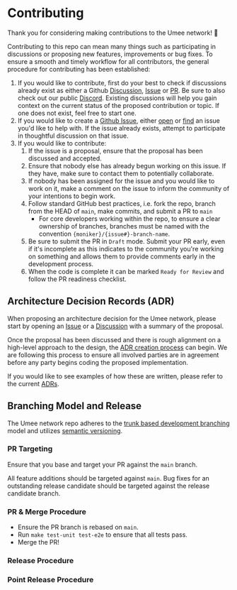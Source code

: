 # Contributing

Thank you for considering making contributions to the Umee network! 🌟

Contributing to this repo can mean many things such as participating in
discussions or proposing new features, improvements or bug fixes. To ensure a
smooth and timely workflow for all contributors, the general procedure for
contributing has been established:

1. If you would like to contribute, first do your best to check if discussions
   already exist as either a Github [Discussion](https://github.com/umee-network/umee/discussions),
   [Issue](https://github.com/umee-network/umee/issues) or
   [PR](https://github.com/umee-network/umee/pulls). Be sure to also check out
   our public [Discord](https://discord.gg/dN76DEBCd9). Existing discussions will help you
   gain context on the current status of the proposed contribution or topic. If
   one does not exist, feel free to start one.
2. If you would like to create a [Github Issue](https://github.com/umee-network/umee/issues),
   either [open](https://github.com/umee-network/umee/issues/new/choose) or
   [find](https://github.com/umee-network/umee/issues) an issue you'd like to
   help with. If the issue already exists, attempt to participate in thoughtful
   discussion on that issue.
3. If you would like to contribute:
   1. If the issue is a proposal, ensure that the proposal has been discussed
   and accepted.
   2. Ensure that nobody else has already begun working on this issue. If they
   have, make sure to contact them to potentially collaborate.
   3. If nobody has been assigned for the issue and you would like to work on it,
   make a comment on the issue to inform the community of your intentions to
   begin work.
   4. Follow standard GitHub best practices, i.e. fork the repo, branch from the
   HEAD of `main`, make commits, and submit a PR to `main`
      - For core developers working within the repo, to ensure a clear ownership
      of branches, branches must be named with the convention `{moniker}/{issue#}-branch-name`.
   5. Be sure to submit the PR in `Draft` mode. Submit your PR early, even if
      it's incomplete as this indicates to the community you're working on
      something and allows them to provide comments early in the development
      process.
   6. When the code is complete it can be marked `Ready for Review` and follow
   the PR readiness checklist.

## Architecture Decision Records (ADR)

When proposing an architecture decision for the Umee network, please start by
opening an [Issue](https://github.com/umee-network/umee/issues/new/choose) or a
[Discussion](https://github.com/umee-network/umee/discussions/new) with a summary
of the proposal.

Once the proposal has been discussed and there is rough alignment on a high-level
approach to the design, the [ADR creation process](https://github.com/umee-network/umee/blob/master/docs/architecture/PROCESS.md) can begin. We are following this process to ensure all involved parties
are in agreement before any party begins coding the proposed implementation.

If you would like to see examples of how these are written, please refer to the
current [ADRs](https://github.com/umee-network/umee/tree/master/docs/architecture).

## Branching Model and Release

The Umee network repo adheres to the [trunk based development branching](https://trunkbaseddevelopment.com/)
model and utilizes [semantic versioning](https://semver.org/).

### PR Targeting

Ensure that you base and target your PR against the `main` branch.

All feature additions should be targeted against `main`. Bug fixes for an
outstanding release candidate should be targeted against the release candidate
branch.

### PR & Merge Procedure

- Ensure the PR branch is rebased on `main`.
- Run `make test-unit test-e2e` to ensure that all tests pass.
- Merge the PR!

### Release Procedure

<!-- TODO -->

### Point Release Procedure

<!-- TODO -->
